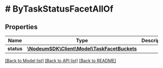 # # ByTaskStatusFacetAllOf

## Properties

Name | Type | Description | Notes
------------ | ------------- | ------------- | -------------
**status** | [**\NodeumSDK\Client\Model\TaskFacetBuckets**](TaskFacetBuckets.md) |  | [optional] 

[[Back to Model list]](../../README.md#documentation-for-models) [[Back to API list]](../../README.md#documentation-for-api-endpoints) [[Back to README]](../../README.md)


